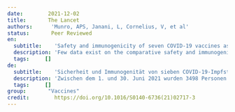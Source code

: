 ```yaml
---
date:        2021-12-02
title:       The Lancet
authors:      'Munro, APS, Janani, L, Cornelius, V, et al'
status:       Peer Reviewed
en:
  subtitle:    'Safety and immunogenicity of seven COVID-19 vaccines as a third dose (booster) following two doses of ChAdOx1 nCov-19 or BNT162b2 in the UK (COV-BOOST): a blinded, multicentre, randomised, controlled, phase 2 trial'
  description: 'Few data exist on the comparative safety and immunogenicity of different COVID-19 vaccines given as a third (booster) dose. To generate data to optimise selection of booster vaccines, we investigated the reactogenicity and immunogenicity of seven different COVID-19 vaccines as a third dose after two doses of ChAdOx1 nCov-19 (Oxford–AstraZeneca; hereafter referred to as ChAd) or BNT162b2 (Pfizer–BioNtech, hearafter referred to as BNT). Between June 1 and June 30, 2021, 3498 people were screened. 2878 participants met eligibility criteria and received COVID-19 vaccine or control. The median ages of ChAd/ChAd-primed participants were 53 years (IQR 44–61) in the younger age group and 76 years (73–78) in the older age group. In the BNT/BNT-primed participants, the median ages were 51 years (41–59) in the younger age group and 78 years (75–82) in the older age group. In the ChAd/ChAD-primed group, 676 (46·7%) participants were female and 1380 (95·4%) were White, and in the BNT/BNT-primed group 770 (53·6%) participants were female and 1321 (91·9%) were White. Three vaccines showed overall increased reactogenicity: m1273 after ChAd/ChAd or BNT/BNT; and ChAd and Ad26 after BNT/BNT. For ChAd/ChAd-primed individuals, spike IgG geometric mean ratios (GMRs) between study vaccines and controls ranged from 1·8 (99% CI 1·5–2·3) in the half VLA group to 32·3 (24·8–42·0) in the m1273 group. GMRs for wild-type cellular responses compared with controls ranged from 1·1 (95% CI 0·7–1·6) for ChAd to 3·6 (2·4–5·5) for m1273. For BNT/BNT-primed individuals, spike IgG GMRs ranged from 1·3 (99% CI 1·0–1·5) in the half VLA group to 11·5 (9·4–14·1) in the m1273 group. GMRs for wild-type cellular responses compared with controls ranged from 1·0 (95% CI 0·7–1·6) for half VLA to 4·7 (3·1–7·1) for m1273. The results were similar between those aged 30–69 years and those aged 70 years and older. Fatigue and pain were the most common solicited local and systemic adverse events, experienced more in people aged 30–69 years than those aged 70 years or older. Serious adverse events were uncommon, similar in active vaccine and control groups. In total, there were 24 serious adverse events: five in the control group (two in control group A, three in control group B, and zero in control group C), two in Ad26, five in VLA, one in VLA-half, one in BNT, two in BNT-half, two in ChAd, one in CVn, two in NVX, two in NVX-half, and one in m1273.'
  tags:     []
de: 
  subtitle:    'Sicherheit und Immunogenität von sieben COVID-19-Impfstoffen als dritte Dosis (Booster) nach zwei Dosen ChAdOx1 nCov-19 oder BNT162b2 im Vereinigten Königreich (COV-BOOST): eine verblindete, multizentrische, randomisierte, kontrollierte Phase-2-Studie'
  description: 'Zwischen dem 1. und 30. Juni 2021 wurden 3498 Personen untersucht. 2878 Teilnehmer erfüllten die Zulassungskriterien und erhielten den Impfstoff COVID-19 oder die Kontrollgruppe. Das Durchschnittsalter der ChAd/ChAd-geimpften Teilnehmer betrug 53 Jahre (IQR 44-61) in der jüngeren Altersgruppe und 76 Jahre (73-78) in der älteren Altersgruppe. Bei den BNT/BNT-primierten Teilnehmern lag der Altersmedian bei 51 Jahren (41-59) in der jüngeren Altersgruppe und bei 78 Jahren (75-82) in der älteren Altersgruppe. In der ChAd/ChAD-primierten Gruppe waren 676 (46-7%) Teilnehmer weiblich und 1380 (95-4%) weiß, in der BNT/BNT-primierten Gruppe waren 770 (53-6%) Teilnehmer weiblich und 1321 (91-9%) weiß. Drei Impfstoffe wiesen insgesamt eine erhöhte Reaktogenität auf: m1273 nach ChAd/ChAd oder BNT/BNT; und ChAd und Ad26 nach BNT/BNT. Bei den mit ChAd/ChAd geimpften Personen reichten die geometrischen Mittelwerte der Spike-IgG-Verhältnisse (GMRs) zwischen den Studienimpfstoffen und den Kontrollen von 1-8 (99 % CI 1-5-2-3) in der halben VLA-Gruppe bis 32-3 (24-8-42-0) in der m1273-Gruppe. Die GMRs für zelluläre Reaktionen des Wildtyps im Vergleich zu den Kontrollen reichten von 1-1 (95% CI 0-7-1-6) für ChAd bis 3-6 (2-4-5-5) für m1273. Bei BNT/BNT-primierten Personen reichten die GMRs für Spike-IgG von 1-3 (99% CI 1-0-1-5) in der halben VLA-Gruppe bis 11-5 (9-4-14-1) in der m1273-Gruppe. Die GMRs für zelluläre Reaktionen des Wildtyps im Vergleich zu den Kontrollen reichten von 1-0 (95% CI 0-7-1-6) für die halbe VLA-Gruppe bis 4-7 (3-1-7-1) für m1273. Die Ergebnisse waren bei den 30- bis 69-Jährigen und den 70-Jährigen und Älteren ähnlich. Müdigkeit und Schmerzen waren die häufigsten lokalen und systemischen unerwünschten Ereignisse, die bei den 30- bis 69-Jährigen häufiger auftraten als bei den 70-Jährigen und Älteren. Schwerwiegende unerwünschte Ereignisse waren selten und in den Gruppen mit aktivem Impfstoff und den Kontrollgruppen ähnlich. Insgesamt traten 24 schwerwiegende unerwünschte Ereignisse auf: fünf in der Kontrollgruppe (zwei in der Kontrollgruppe A, drei in der Kontrollgruppe B und null in der Kontrollgruppe C), zwei in der Ad26-Gruppe, fünf in der VLA-Gruppe, eines in der VLA-Hälfte, eines in der BNT-Gruppe, zwei in der BNT-Hälfte, zwei in der ChAd-Gruppe, eines in der CVn-Gruppe, zwei in der NVX-Gruppe, zwei in der NVX-Hälfte und eines in der m1273-Gruppe.'
  tags:     []
group:       "Vaccines"
credit:        https://doi.org/10.1016/S0140-6736(21)02717-3
---
```

